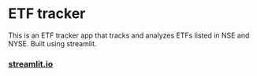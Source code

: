 # ETF tracker
This is an ETF tracker app that tracks and analyzes ETFs listed in NSE and NYSE. Built using streamlit. <br/>

### [streamlit.io](https://etf-tracker-kqyoq3dn28iyfqtpghxnfc.streamlit.app/)
